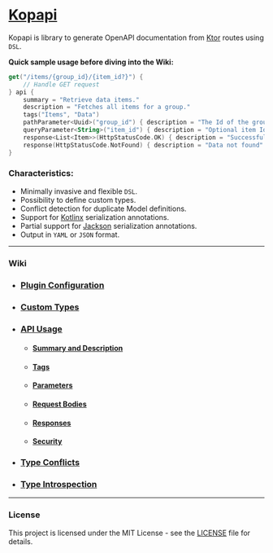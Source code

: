 # [Kopapi](https://github.com/perracodex/kopapi)

Kopapi is library to generate OpenAPI documentation from [Ktor](https://ktor.io/) routes using `DSL`.

**Quick sample usage before diving into the Wiki:**

```kotlin
get("/items/{group_id}/{item_id?}") {
    // Handle GET request
} api { 
    summary = "Retrieve data items."
    description = "Fetches all items for a group."
    tags("Items", "Data")
    pathParameter<Uuid>("group_id") { description = "The Id of the group to resolve." }
    queryParameter<String>("item_id") { description = "Optional item Id to locate." }
    response<List<Item>>(HttpStatusCode.OK) { description = "Successful fetch" }
    response(HttpStatusCode.NotFound) { description = "Data not found" }
}
```

### Characteristics:

* Minimally invasive and flexible `DSL`.
* Possibility to define custom types.
* Conflict detection for duplicate Model definitions.
* Support for [Kotlinx](https://github.com/Kotlin/kotlinx.serialization) serialization annotations.
* Partial support for [Jackson](https://github.com/FasterXML/jackson-module-kotlin) serialization annotations.
* Output in `YAML` or `JSON` format.

---

### Wiki

* ### [Plugin Configuration](./.wiki/01.plugin-configuration.md)

* ### [Custom Types](./.wiki/02.custom-types.md)

* ### [API Usage](./.wiki/03.api-usage.md)
    - #### [Summary and Description](./.wiki/04.api-usage-summary-description.md)
    - #### [Tags](./.wiki/05.api-usage-tags.md)
    - #### [Parameters](./.wiki/06.api-usage-parameters.md)
    - #### [Request Bodies](./.wiki/07.api-usage-request-body.md)
    - #### [Responses](./.wiki/08.api-usage-responses.md)
    - #### [Security](./.wiki/09.api-usage-security.md)

* ### [Type Conflicts](./.wiki/10.type-conflicts.md)

* ### [Type Introspection](./.wiki/11.type-introspection.md)

---

### License

This project is licensed under the MIT License - see the [LICENSE](LICENSE) file for details.

